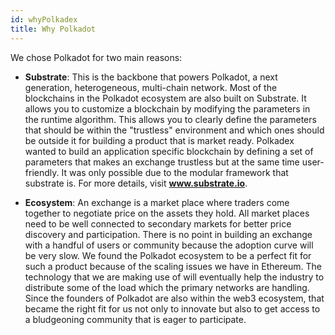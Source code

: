 ```yaml
---
id: whyPolkadex
title: Why Polkadot
---
```


We chose Polkadot for two main reasons:

* **Substrate**: This is the backbone that powers Polkadot, a next generation, heterogeneous, multi-chain network. Most of the blockchains in the Polkadot ecosystem are also built on Substrate. It allows you to customize a blockchain by modifying the parameters in the runtime algorithm. This allows you to clearly define the parameters that should be within the "trustless" environment and which ones should be outside it for building a product that is market ready. Polkadex wanted to build an application specific blockchain by defining a set of parameters that makes an exchange trustless but at the same time user-friendly. It was only possible due to the modular framework that substrate is. For more details, visit **www.substrate.io**.

* **Ecosystem**: An exchange is a market place where traders come together to negotiate price on the assets they hold. All market places need to be well connected to secondary markets for better price discovery and participation. There is no point in building an exchange with a handful of users or community because the adoption curve will be very slow. We found the Polkadot ecosystem to be a perfect fit for such a product because of the scaling issues we have in Ethereum. The technology that we are making use of will eventually help the industry to distribute some of the load which the primary networks are handling. Since the founders of Polkadot are also within the web3 ecosystem, that became the right fit for us not only to innovate but also to get access to a bludgeoning community that is eager to participate.
